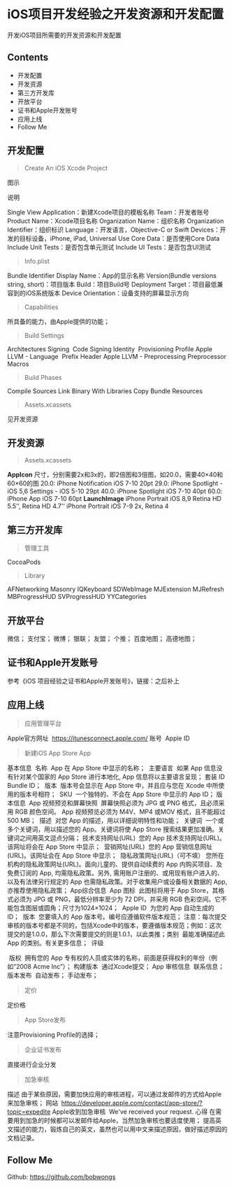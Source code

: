 # iOS项目开发经验之开发资源和开发配置

开发iOS项目所需要的开发资源和开发配置

## Contents

- 开发配置
- 开发资源
- 第三方开发库
- 开放平台
- 证书和Apple开发账号
- 应用上线
- Follow Me

## 开发配置

> Create An iOS Xcode Project

图示

说明

Single View Application：新建Xcode项目的模板名称
Team：开发者账号
Product Name：Xcode项目名称
Organization Name：组织名称
Organization Identifier：组织标识
Language：开发语言，Objective-C or Swift
Devices：开发的目标设备，iPhone, iPad, Universal
Use Core Data：是否使用Core Data
Include Unit Tests：是否包含单元测试
Include UI Tests：是否包含UI测试

> Info.plist

Bundle Identifier
Display Name：App的显示名称
Version(Bundle versions string, short)：项目版本
Build：项目Build号
Deployment Target：项目最低兼容到的iOS系统版本
Device Orientation：设备支持的屏幕显示方向

> Capabilities

所具备的能力，由Apple提供的功能；

> Build Settings

Architectures
Signing
​	Code Signing Identity
​	Provisioning Profile
Apple LLVM - Language
​	Prefix Header
Apple LLVM - Preprocessing
​	Preprocessor Macros

> Build Phases

Compile Sources
Link Binary With Libraries
Copy Bundle Resources

> Assets.xcassets

见开发资源

## 开发资源

> Assets.xcassets

**AppIcon**
尺寸，分别需要2x和3x的，即2倍图和3倍图，如20.0，需要40×40和60×60的图
20.0: iPhone Notification iOS 7-10 20pt
29.0: iPhone Spotlight - iOS 5,6 Settings - iOS 5-10 29pt
40.0: iPhone Spotlight iOS 7-10 40pt
60.0: iPhone App iOS 7-10 60pt
**LaunchImage**
iPhone Portrait iOS 8,9
Retina HD 5.5’’, Retina HD 4.7'’
iPhone Portrait iOS 7-9
2x, Retina 4

## 第三方开发库

> 管理工具

CocoaPods

> Library

AFNetworking
Masonry
IQKeyboard
SDWebImage
MJExtension
MJRefresh
MBProgressHUD
SVProgressHUD
YYCategories

## 开放平台

微信；
支付宝；
微博；
银联；
友盟；
个推；
百度地图；
高德地图；

## 证书和Apple开发账号

参考《iOS 项目经验之证书和Apple开发账号》，链接：之后补上

## 应用上线

> 应用管理平台

Apple官方网址
​	https://itunesconnect.apple.com/
账号
​	Apple ID

> 新建iOS App Store App

基本信息
​	名称
​		App 在 App Store 中显示的名称；
​	主要语言
​		如果 App 信息没有针对某个国家的 App Store 进行本地化, App 信息将以主要语言呈现；
​	套装 ID
​		Bundle ID；
​	版本
​		版本号会显示在 App Store 中，并且应与您在 Xcode 中所使用的版本号相符；
​	SKU
​		一个独特的、不会在 App Store 中显示的 App ID；
版本信息
​	App 视频预览和屏幕快照
​		屏幕快照必须为 JPG 或 PNG 格式，且必须采用 RGB 颜色空间。 App 视频预览必须为 M4V、MP4 或MOV 格式，且不能超过 500 MB；
​	描述
​		对您 App 的描述，用以详细说明特性和功能；
​	关键词
​		一个或多个关键词，用以描述您的 App。关键词将使 App Store 搜索结果更加准确。关键词之间用英文逗点分隔；
​	技术支持网址(URL)
​		您的 App 技术支持网址(URL)。该网址将会在 App Store 中显示；
​	营销网址(URL)
​		您的 App 营销信息网址(URL)。该网址会在 App Store 中显示；
​	隐私政策网址(URL)（可不填）
​		您所在机构的隐私政策网址(URL)。面向儿童的、提供自动续费的 App 内购买项目、及免费订阅的 App, 均需隐私政策。另外, 需用账户注册的、或用现有账户进入的、以及有法律另行规定的 App 也需隐私政策。对于收集用户或设备相关数据的 App, 亦推荐使用隐私政策；
App综合信息
​	App 图标
​		此图标将用于 App Store，其格式必须为 JPG 或 PNG，最低分辨率至少为 72 DPI，并采用 RGB 色彩空间。它不能包含图层或圆角；尺寸为1024×1024；
​	Apple ID
​		为您的 App 自动生成的 ID；
​	版本
​		您要填入的 App 版本号。编号应遵循软件版本规范；
​		注意：每次提交审核的版本号都是不同的，包括Xcode中的版本，要遵循版本规范；例如：这次提交的是1.0.0，那么下次需要提交的则是1.0.1，以此类推；
​	类别
​		最能准确描述此 App 的类别。有关更多信息；
​	评级

​	版权
​		拥有您的 App 专有权的人员或实体的名称，前面是获得权利的年份（例如“2008 Acme Inc”）；
构建版本
​	通过Xcode提交；
App 审核信息
​	联系信息；
版本发布
​	自动发布；
​	手动发布；

> 定价

定价格

> App Store发布

注意Provisioning Profile的选择；

> 企业证书发布

直接进行企业分发

> 加急审核

描述
​	由于某些原因，需要加快应用的审核进程，可以通过发邮件的方式给Apple来加急审核；
网站
​	https://developer.apple.com/contact/app-store/?topic=expedite
Apple收到加急审核
​	We've received your request.
心得
​	在需要用到加急的时候都可以发邮件给Apple，当然加急审核也要适度使用；
​	提高英文描述的能力，锻炼自己的英文，虽然也可以用中文来描述原因，做好描述原因的文档记录。

## Follow Me

Github: https://github.com/bobwongs